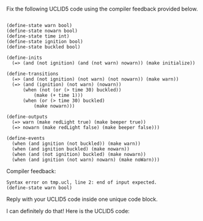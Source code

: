 
Fix the following UCLID5 code using the compiler feedback provided below.

```

(define-state warn bool)
(define-state nowarn bool)
(define-state time int)
(define-state ignition bool)
(define-state buckled bool)

(define-inits
  (=> (and (not ignition) (and (not warn) nowarn)) (make initialize))

(define-transitions
  (=> (and (not ignition) (not warn) (not nowarn)) (make warn))
  (=> (and (ignition) (not warn) (nowarn)) 
      (when (not (or (> time 30) buckled))
          (make (+ time 1)))
      (when (or (> time 30) buckled)
          (make nowarn)))

(define-outputs
  (=> warn (make redLight true) (make beeper true))
  (=> nowarn (make redLight false) (make beeper false)))

(define-events
  (when (and ignition (not buckled)) (make warn))
  (when (and ignition buckled) (make nowarn))
  (when (and (not ignition) buckled) (make nowarn))
  (when (and ignition (not warn) nowarn) (make noWarn)))
```

Compiler feedback:

```
Syntax error on tmp.ucl, line 2: end of input expected.
(define-state warn bool)

```
Reply with your UCLID5 code inside one unique code block.

I can definitely do that! Here is the UCLID5 code:
```
